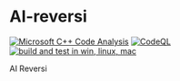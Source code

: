 # AI-reversi

[![Microsoft C++ Code Analysis](https://github.com/nyankyu/AI-reversi/actions/workflows/msvc-analysis.yml/badge.svg)](https://github.com/nyankyu/AI-reversi/actions/workflows/msvc-analysis.yml)
[![CodeQL](https://github.com/nyankyu/AI-reversi/actions/workflows/codeql-analysis.yml/badge.svg)](https://github.com/nyankyu/AI-reversi/actions/workflows/codeql-analysis.yml)
[![build and test in win, linux, mac](https://github.com/nyankyu/AI-reversi/actions/workflows/cmake.yml/badge.svg)](https://github.com/nyankyu/AI-reversi/actions/workflows/cmake.yml)

AI Reversi
